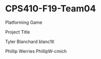 # CPS410-F19-Team04
Platforming Game

Project Title

Tyler Blanchard blanc1tl

Phillip Werries PhillipW-cmich
